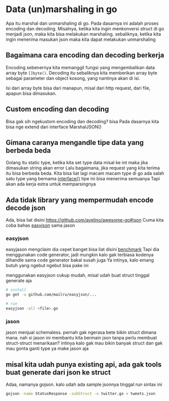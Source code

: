 # Data (un)marshaling in go

Apa itu marshal dan unmarshaling di go. Pada dasarnya ini adalah proses encoding dan decoding.
Misalnya, ketika kita ingin menkonversi struct di go menjadi json, maka kita bisa melakukan marshaling.
sebaliknya, ketika kita ingin menerima masukan json maka kita dapat melakukan unmarshaling

## Bagaimana cara encoding dan decoding berkerja

Encoding sebenernya kita memanggil fungsi yang mengembalikan data array byte `[]byte()`.
Decoding itu sebaliknya kita memberikan array byte sebagai parameter dan object kosong,
yang nantinya akan di isi.

Isi dari array byte bisa dari manapun, misal dari http request, dari file, apapun bisa dimasukan.

## Custom encoding dan decoding

Bisa gak sih ngekustom encoding dan decoding? bisa
Pada dasarnya kita bisa nge extend dari interface MarshalJSON()

## Gimana caranya mengandle tipe data yang berbeda beda

Golang itu static type, ketika kita set type data misal ke int maka jika dimasukan string akan error
Lalu bagaimana, jika request yang kita terima itu bisa berbeda beda. Kita bisa liat lagi macam macam type di go
ada salah satu type yang bernama [interface{}](https://tour.golang.org/methods/14) tipe ini bisa menerima semuanya
Tapi akan ada kerja extra untuk memparsingnya

## Ada tidak library yang mempermudah encode decode json

Ada, bisa liat disini https://github.com/avelino/awesome-go#json
Cuma kita coba bahas [easyjson](https://github.com/mailru/easyjson) sama jason

### easyjson

easyjason mengclaim dia cepet banget bisa liat disini [benchmark](https://github.com/mailru/easyjson#unmarshaling)
Tapi dia menggunakan code generator, jadi mungkin kalo gak terbiasa kodenya dihandle sama code generator bakal susah juga
Ya intinya, kalo emang butuh yang ngebut ngebut bisa pake ini

menggunakan easyjson cukup mudah, misal udah buat struct tinggal generate aja

```bash
# install
go get -u github.com/mailru/easyjson/...

# run
easyjson -all <file>.go
```

### jason

jason menjual schemaless. pernah gak ngerasa bete bikin struct dimana mana. nah si jason ini membantu kita bermain json tanpa
perlu membuat struct-struct menarikaan? intinya kalo gak mau bikin banyak struct dan gak mau gonta ganti type ya make jason aja

## misal kita udah punya existing api, ada gak tools buat generate dari json ke struct

Adaa, namanya gojson. kalo udah ada sample jsonnya tinggal run sintax ini

```bash
gojson -name StatusResponse -subStruct -o twitter.go < tweets.json
```